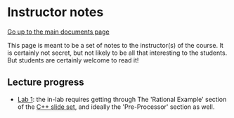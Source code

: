 Instructor notes
================

[Go up to the main documents page](index.html)

This page is meant to be a set of notes to the instructor(s) of the
course.  It is certainly not secret, but not likely to be all that
interesting to the students.  But students are certainly welcome to
read it!



Lecture progress
----------------

- [Lab 1](../labs/lab01/lab01.html): the in-lab requires getting
  through The 'Rational Example' section of the [C++ slide
  set](../slides/02-cpp.html), and ideally the 'Pre-Processor' section
  as well.
